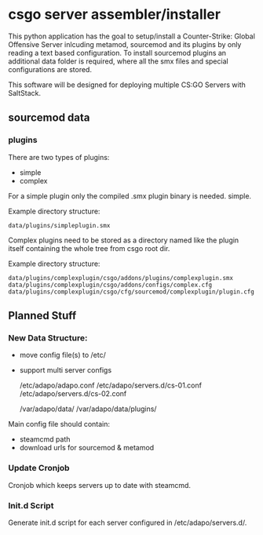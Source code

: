 # csgo server assembler/installer

This python application has the goal to setup/install a Counter-Strike: Global Offensive Server inlcuding metamod, sourcemod and its plugins by only reading a text based configuration.
To install sourcemod plugins an additional data folder is required, where all the smx files and special configurations are stored.

This software will be designed for deploying multiple CS:GO Servers with SaltStack.

## sourcemod data
### plugins
There are two types of plugins:
 - simple
 - complex

For a simple plugin only the compiled .smx plugin binary is needed. simple.

Example directory structure:

    data/plugins/simpleplugin.smx

Complex plugins need to be stored as a directory named like the plugin itself containing the whole tree from csgo root dir.

Example directory structure:

    data/plugins/complexplugin/csgo/addons/plugins/complexplugin.smx
    data/plugins/complexplugin/csgo/addons/configs/complex.cfg
    data/plugins/complexplugin/csgo/cfg/sourcemod/complexplugin/plugin.cfg

## Planned Stuff

### New Data Structure:

  - move config file(s) to /etc/
  - support multi server configs


    /etc/adapo/adapo.conf
    /etc/adapo/servers.d/cs-01.conf
    /etc/adapo/servers.d/cs-02.conf

    /var/adapo/data/
    /var/adapo/data/plugins/

Main config file should contain:

  - steamcmd path
  - download urls for sourcemod & metamod

### Update Cronjob

Cronjob which keeps servers up to date with steamcmd.

### Init.d Script

Generate init.d script for each server configured in /etc/adapo/servers.d/.
